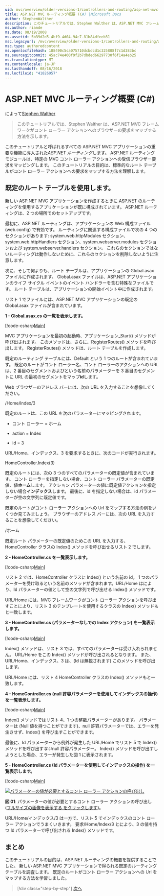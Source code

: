 ```yaml
---
uid: mvc/overview/older-versions-1/controllers-and-routing/asp-net-mvc-routing-overview-cs
title: ASP.NET MVC ルーティング概要 (C#) |Microsoft Docs
author: StephenWalther
description: このチュートリアルでは、Stephen Walther は、ASP.NET MVC フレームワークがコント ローラー アクションへのブラウザーの要求をマップする方法を示します。
ms.author: riande
ms.date: 08/19/2008
ms.assetid: 5b39d2d5-4bf9-4d04-94c7-81b84dfeeb31
msc.legacyurl: /mvc/overview/older-versions-1/controllers-and-routing/asp-net-mvc-routing-overview-cs
msc.type: authoredcontent
ms.openlocfilehash: 188490c5ca075710dcbdcd1c325808f7c1d383bc
ms.sourcegitcommit: 45ac74e400f9f2b7dbded66297730f6f14a4eb25
ms.translationtype: MT
ms.contentlocale: ja-JP
ms.lasthandoff: 08/16/2018
ms.locfileid: "41826957"
---
```

<a name="aspnet-mvc-routing-overview-c"></a>ASP.NET MVC ルーティング概要 (C#)
====================
によって[Stephen Walther](https://github.com/StephenWalther)

> このチュートリアルでは、Stephen Walther は、ASP.NET MVC フレームワークがコント ローラー アクションへのブラウザーの要求をマップする方法を示します。


このチュートリアルと呼ばれるすべての ASP.NET MVC アプリケーションの重要な機能に導入された*ASP.NET ルーティング*します。 ASP.NET ルーティング モジュールは、特定の MVC コント ローラー アクションへの受信ブラウザー要求をマッピングします。 このチュートリアルの目的は、標準的なルート テーブルがコント ローラー アクションへの要求をマップする方法を理解します。

## <a name="using-the-default-route-table"></a>既定のルート テーブルを使用します。

新しい ASP.NET MVC アプリケーションを作成するときに ASP.NET のルーティングを使用するアプリケーションが既に構成されています。 ASP.NET ルーティングは、2 つの場所でのセットアップです。

最初に、ASP.NET ルーティングは、アプリケーションの Web 構成ファイル (web.config) で有効です。 ルーティングに関連する構成ファイルで次の 4 つのセクションがあります: system.web.httpModules セクション、system.web.httpHandlers セクション、system.webserver.modules セクションおよび system.webserver.handlers セクション。 これらのセクションではないルーティングは動作しないために、これらのセクションを削除しないように注意します。

次に、そして何よりも、ルート テーブルは、アプリケーションの Global.asax ファイルに作成されます。 Global.asax ファイルは、ASP.NET アプリケーションのライフ サイクル イベントのイベント ハンドラーを含む特殊なファイルです。 ルート テーブルは、アプリケーションの開始イベント中に作成されます。

リスト 1 でファイルには、ASP.NET MVC アプリケーションの既定の Global.asax ファイルが含まれています。

**1 - Global.asax.cs の一覧を表示します。**

[!code-csharp[Main](asp-net-mvc-routing-overview-cs/samples/sample1.cs)]

MVC アプリケーションを最初の起動時、アプリケーション\_Start() メソッドが呼び出されます。 このメソッドは、さらに、RegisterRoutes() メソッドを呼び出します。 RegisterRoutes() メソッドは、ルート テーブルを作成します。

既定のルーティング テーブルには、Default という 1 つのルートが含まれています。 既定のルートがコント ローラー名、コント ローラーのアクションへの URL は、2 番目のセグメントおよびという名前のパラメーターを 3 番目のセグメントに URL の最初のセグメントをマップ**id**します。

Web ブラウザーのアドレス バーには、次の URL を入力することを想像してください。

/Home/Index/3

既定のルートは、この URL を次のパラメーターにマッピングされます。

- コント ローラー = ホーム

- action = Index

- id = 3

URL/Home、インデックス、3 を要求するときに、次のコードが実行されます。

HomeController.Index(3)

既定のルートには、次の 3 つのすべてのパラメーターの既定値が含まれています。 コント ローラーを指定しない場合、コント ローラー パラメーターの既定値、値**ホーム**します。 アクション パラメーターの値に既定値アクションを指定しない場合**インデックス**します。 最後に、id を指定しない場合は、id パラメーターが空の文字列に既定値です。

既定のルートがコント ローラー アクションへの Url をマップする方法の例をいくつか見てみましょう。 ブラウザーのアドレス バーには、次の URL を入力することを想像してください。

/ホーム

既定ルート パラメーターの既定値のためこの URL を入力する、HomeController クラスの Index() メソッドを呼び出せるリスト 2 でします。

**2 - HomeController.cs を一覧表示します。**

[!code-csharp[Main](asp-net-mvc-routing-overview-cs/samples/sample2.cs)]

リスト 2 では、HomeController クラスに Index() という名前の id。 1 つのパラメーターを受け取るという名前のメソッドが含まれます。URL/Home はにより、Id パラメーターの値として空の文字列で呼び出せる Index() メソッドです。

URL/Home には、MVC フレームワークがコント ローラー アクションを呼び出すことにより、リスト 3 のテンプレートを使用するクラスの Index() メソッドもと一致します。

**3 - HomeController.cs (パラメーターなしでの Index アクション) を一覧表示します。**

[!code-csharp[Main](asp-net-mvc-routing-overview-cs/samples/sample3.cs)]

Index() メソッドは、リスト 3 では、すべてのパラメーターは受け入れられません。 URL/Home をこの Index() メソッドが呼び出されるとなります。 また、URL/Home、インデックス、3 は、(Id は無視されます) このメソッドを呼び出します。

URL/Home には、リスト 4 HomeController クラスの Index() メソッドもと一致します。

**4 - HomeController.cs (null 許容パラメーターを使用してインデックスの操作) を一覧表示します。**

[!code-csharp[Main](asp-net-mvc-routing-overview-cs/samples/sample4.cs)]

Index() メソッドではリスト 4、1 つの整数パラメーターがあります。 パラメーターは (Null 値を持つことができます)、null 許容パラメーターでは、エラーを発生させず、Index() を呼び出すことができます。

最後に、Id パラメーターから例外が発生した URL/Home でリスト 5 で Index() メソッドを呼び出す*ない*null 許容パラメーター。 Index() メソッドを呼び出すしようとした場合、エラーが発生した図 1 に表示されます。

**5 - HomeController.cs (Id パラメーターを使用してインデックスの操作) を一覧表示します。**

[!code-csharp[Main](asp-net-mvc-routing-overview-cs/samples/sample5.cs)]


[![パラメーターの値が必要とするコント ローラー アクションの呼び出し](asp-net-mvc-routing-overview-cs/_static/image1.jpg)](asp-net-mvc-routing-overview-cs/_static/image1.png)

**図 01**: パラメーターの値が必要とするコント ローラー アクションの呼び出し ([フルサイズの画像を表示する をクリックします](asp-net-mvc-routing-overview-cs/_static/image2.png))。


URL/Home/インデックス/3 は一方で、リスト 5 でインデックスのコント ローラー アクションでうまくいきます。 要求/Home/Index/3 とにより、3 の値を持つ Id パラメーターで呼び出される Index() メソッドです。

## <a name="summary"></a>まとめ

このチュートリアルの目的は、ASP.NET ルーティングの概要を提供することでした。 新しい ASP.NET MVC アプリケーションで得られる既定のルーティング テーブルを調査します。 既定のルートがコント ローラー アクションへの Url をマップする方法を学習しました。

> [!div class="step-by-step"]
> [次へ](understanding-action-filters-cs.md)
